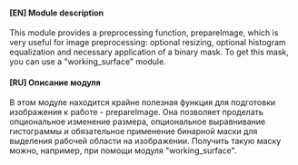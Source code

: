 #### [EN] Module description
This module provides a preprocessing function, prepareImage, which is very useful for image preprocessing: optional resizing, optional histogram equalization and necessary application of a binary mask. To get this mask, you can use a "working_surface" module.

#### [RU] Описание модуля
В этом модуле находится крайне полезная функция для подготовки изображения к работе - prepareImage. Она позволяет проделать опциональное изменение размера, опциональное выравнивание гистограммы и обязательное применение бинарной маски для выделения рабочей области на изображении. Получить такую маску можно, например, при помощи модуля "working_surface".
